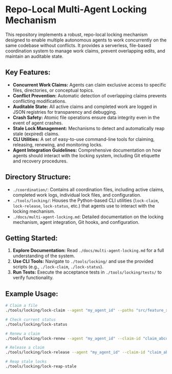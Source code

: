 # Repo-Local Multi-Agent Locking Mechanism

This repository implements a robust, repo-local locking mechanism designed to enable multiple autonomous agents to work concurrently on the same codebase without conflicts. It provides a serverless, file-based coordination system to manage work claims, prevent overlapping edits, and maintain an auditable state.

## Key Features:

- **Concurrent Work Claims:** Agents can claim exclusive access to specific files, directories, or conceptual topics.
- **Conflict Prevention:** Automatic detection of overlapping claims prevents conflicting modifications.
- **Auditable State:** All active claims and completed work are logged in JSON registries for transparency and debugging.
- **Crash Safety:** Atomic file operations ensure data integrity even in the event of agent crashes.
- **Stale Lock Management:** Mechanisms to detect and automatically reap stale (expired) claims.
- **CLI Utilities:** A set of easy-to-use command-line tools for claiming, releasing, renewing, and monitoring locks.
- **Agent Integration Guidelines:** Comprehensive documentation on how agents should interact with the locking system, including Git etiquette and recovery procedures.

## Directory Structure:

- `./coordination/`: Contains all coordination files, including active claims, completed work logs, individual lock files, and configuration.
- `./tools/locking/`: Houses the Python-based CLI utilities (`lock-claim`, `lock-release`, `lock-status`, etc.) that agents use to interact with the locking mechanism.
- `./docs/multi-agent-locking.md`: Detailed documentation on the locking mechanism, agent integration, Git hooks, and configuration.

## Getting Started:

1.  **Explore Documentation:** Read `./docs/multi-agent-locking.md` for a full understanding of the system.
2.  **Use CLI Tools:** Navigate to `./tools/locking/` and use the provided scripts (e.g., `./lock-claim`, `./lock-status`).
3.  **Run Tests:** Execute the acceptance tests in `./tools/locking/tests/` to verify functionality.

## Example Usage:

```bash
# Claim a file
./tools/locking/lock-claim --agent "my_agent_id" --paths "src/feature_x.py" --intent "Implement feature X"

# Check current status
./tools/locking/lock-status

# Renew a claim
./tools/locking/lock-renew --agent "my_agent_id" --claim-id "claim_abcdef123456"

# Release a claim
./tools/locking/lock-release --agent "my_agent_id" --claim-id "claim_abcdef123456"

# Reap stale locks
./tools/locking/lock-reap-stale
```
